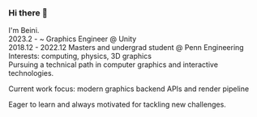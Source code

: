 ### Hi there 👋


I'm Beini.   
2023.2 - ~ Graphics Engineer @ Unity    
2018.12 - 2022.12 Masters and undergrad student @ Penn Engineering    
Interests: computing, physics, 3D graphics    
Pursuing a technical path in computer graphics and interactive technologies.     

Current work focus: modern graphics backend APIs and render pipeline     

Eager to learn and always motivated for tackling new challenges.


<!--
**Scoutydren/Scoutydren** is a ✨ _special_ ✨ repository because its `README.md` (this file) appears on your GitHub profile.

Here are some ideas to get you started:

- 🔭 I’m currently working on ...
- 🌱 I’m currently learning ...
- 👯 I’m looking to collaborate on ...
- 🤔 I’m looking for help with ...
- 💬 Ask me about ...
- 📫 How to reach me: ...
- 😄 Pronouns: ...
- ⚡ Fun fact: ...
-->
